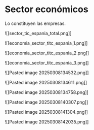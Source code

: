 # Sector económicos

Lo constituyen las empresas.

![[sector_tic_espania_total.png]]



![[economia_sector_titc_espania_1.png]]



![[economia_sector_titc_espania_2.png]]


![[economia_sector_titc_espania_3.png]]



![[Pasted image 20250308134532.png]]



![[Pasted image 20250308134611.png]]


![[Pasted image 20250308134758.png]]


![[Pasted image 20250308140307.png]]



![[Pasted image 20250308141304.png]]


![[Pasted image 20250308142035.png]]



